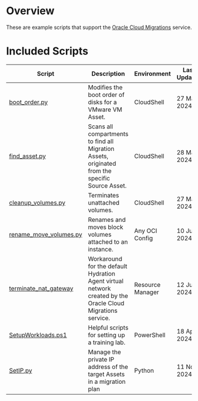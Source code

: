 # Overview
These are example scripts that support the [Oracle Cloud Migrations](https://docs.oracle.com/en-us/iaas/Content/cloud-migration/home.htm) service.

# Included Scripts
|Script|Description|Environment|Last Updated|
|---|----|----|---|
|[boot_order.py](boot_order/README.md)| Modifies the boot order of disks for a VMware VM Asset.|CloudShell|27 Mar 2024|
|[find_asset.py](find_asset/README.md)| Scans all compartments to find all Migration Assets, originated from the specific Source Asset.| CloudShell| 28 Mar 2024|
|[cleanup_volumes.py](cleanup_volumes/README.md)|Terminates unattached volumes.|CloudShell|27 Mar 2024|
|[rename_move_volumes.py](rename_move_volumes/readme.md)|Renames and moves block volumes attached to an instance.|Any OCI Config|10 Jun 2024|
|[terminate_nat_gateway](terminate_nat_gateway/README.md)|Workaround for the default Hydration Agent virtual network created by the Oracle Cloud Migrations service.|Resource Manager|12 Jun 2024|
|[SetupWorkloads.ps1](setup_workloads/README.md)|Helpful scripts for setting up a training lab.|PowerShell|18 Apr 2024|
|[SetIP.py](SetIP/README.md)|Manage the private IP address of the target Assets in a migration plan|Python|11 Nov 2024|
